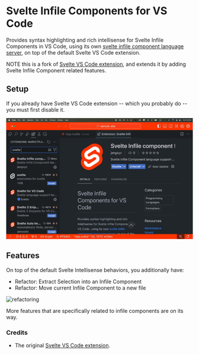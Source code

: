 # Svelte Infile Components for VS Code

Provides syntax highlighting and rich intellisense for Svelte Infile Components in VS Code, using its own [svelte infile component language server](/packages/language-server), on top of the default Svelte VS Code extension.

NOTE this is a fork of [Svelte VS Code extension](https://github.com/sveltejs/language-tools/tree/master/packages/svelte-vscode), and extends it by adding Svelte Infile Component related features.

## Setup

If you already have Svelte VS Code extension -- which you probably do -- you must first disable it.

![disable original extension](https://github.com/jangxyz/svelte-infile-components/raw/main/packages/svelte-vscode/doc/disable_original.gif)

## Features

On top of the default Svelte Intellisense behaviors, you additionally have:

-   Refactor: Extract Selection into an Infile Component
-   Refactor: Move current Infile Component to a new file

![refactoring](https://raw.githubusercontent.com/jangxyz/svelte-infile-components/main/packages/svelte-vscode/doc/refactoring.gif)

More features that are specifically related to infile components are on its way.

### Credits

-   The original [Svelte VS Code extension](https://github.com/sveltejs/language-tools/tree/master/packages/svelte-vscode).

